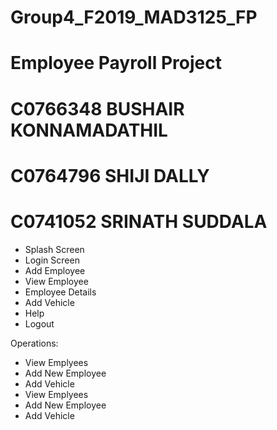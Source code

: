 # Group4_F2019_MAD3125_FP

# Employee Payroll Project
# C0766348     BUSHAIR KONNAMADATHIL
# C0764796    SHIJI DALLY
# C0741052    SRINATH SUDDALA 




  - Splash Screen
  - Login Screen
  - Add Employee
  - View Employee
  - Employee Details
  - Add Vehicle
  - Help
  - Logout



Operations:
  - View Emplyees
  - Add New Employee
  - Add Vehicle
   - View Emplyees
  - Add New Employee
  - Add Vehicle




